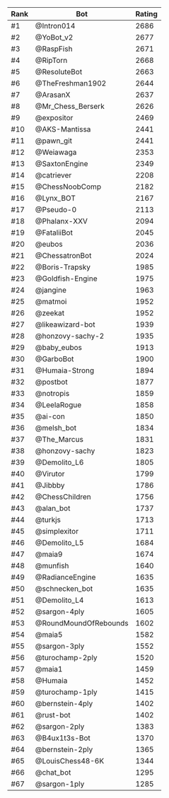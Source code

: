 Rank|Bot|Rating
---|---|---
#1|@Intron014|2686
#2|@YoBot_v2|2677
#3|@RaspFish|2671
#4|@RipTorn|2668
#5|@ResoluteBot|2663
#6|@TheFreshman1902|2644
#7|@ArasanX|2637
#8|@Mr_Chess_Berserk|2626
#9|@expositor|2469
#10|@AKS-Mantissa|2441
#11|@pawn_git|2441
#12|@Weiawaga|2353
#13|@SaxtonEngine|2349
#14|@catriever|2208
#15|@ChessNoobComp|2182
#16|@Lynx_BOT|2167
#17|@Pseudo-0|2113
#18|@Phalanx-XXV|2094
#19|@FataliiBot|2045
#20|@eubos|2036
#21|@ChessatronBot|2024
#22|@Boris-Trapsky|1985
#23|@Goldfish-Engine|1975
#24|@jangine|1963
#25|@matmoi|1952
#26|@zeekat|1952
#27|@likeawizard-bot|1939
#28|@honzovy-sachy-2|1935
#29|@baby_eubos|1913
#30|@GarboBot|1900
#31|@Humaia-Strong|1894
#32|@postbot|1877
#33|@notropis|1859
#34|@LeelaRogue|1858
#35|@ai-con|1850
#36|@melsh_bot|1834
#37|@The_Marcus|1831
#38|@honzovy-sachy|1823
#39|@Demolito_L6|1805
#40|@Virutor|1799
#41|@Jibbby|1786
#42|@ChessChildren|1756
#43|@alan_bot|1737
#44|@turkjs|1713
#45|@simplexitor|1711
#46|@Demolito_L5|1684
#47|@maia9|1674
#48|@munfish|1640
#49|@RadianceEngine|1635
#50|@schnecken_bot|1635
#51|@Demolito_L4|1613
#52|@sargon-4ply|1605
#53|@RoundMoundOfRebounds|1602
#54|@maia5|1582
#55|@sargon-3ply|1552
#56|@turochamp-2ply|1520
#57|@maia1|1459
#58|@Humaia|1452
#59|@turochamp-1ply|1415
#60|@bernstein-4ply|1402
#61|@rust-bot|1402
#62|@sargon-2ply|1383
#63|@B4ux1t3s-Bot|1370
#64|@bernstein-2ply|1365
#65|@LouisChess48-6K|1344
#66|@chat_bot|1295
#67|@sargon-1ply|1285
